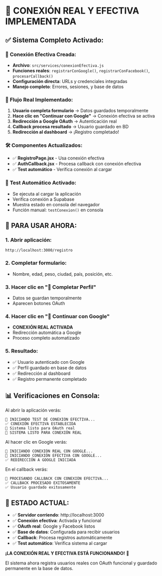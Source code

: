 # 🚀 CONEXIÓN REAL Y EFECTIVA IMPLEMENTADA

## ✅ **Sistema Completo Activado:**

### 🔗 **Conexión Efectiva Creada:**
- **Archivo**: `src/services/conexionEfectiva.js`
- **Funciones reales**: `registrarConGoogle()`, `registrarConFacebook()`, `procesarCallback()`
- **Configuración directa**: URLs y credenciales integradas
- **Manejo completo**: Errores, sesiones, y base de datos

### 🎯 **Flujo Real Implementado:**

1. **Usuario completa formulario** → Datos guardados temporalmente
2. **Hace clic en "Continuar con Google"** → Conexión efectiva se activa
3. **Redirección a Google OAuth** → Autenticación real
4. **Callback procesa resultado** → Usuario guardado en BD
5. **Redirección al dashboard** → ¡Registro completado!

### 🛠️ **Componentes Actualizados:**

- ✅ **RegistroPage.jsx** - Usa conexión efectiva
- ✅ **AuthCallback.jsx** - Procesa callback con conexión efectiva  
- ✅ **Test automático** - Verifica conexión al cargar

### 🧪 **Test Automático Activado:**
- Se ejecuta al cargar la aplicación
- Verifica conexión a Supabase
- Muestra estado en consola del navegador
- Función manual: `testConexion()` en consola

## 🎯 **PARA USAR AHORA:**

### 1. **Abrir aplicación:**
```
http://localhost:3000/registro
```

### 2. **Completar formulario:**
- Nombre, edad, peso, ciudad, país, posición, etc.

### 3. **Hacer clic en "🎯 Completar Perfil"**
- Datos se guardan temporalmente
- Aparecen botones OAuth

### 4. **Hacer clic en "🔵 Continuar con Google"**
- **CONEXIÓN REAL ACTIVADA**
- Redirección automática a Google
- Proceso completo automatizado

### 5. **Resultado:**
- ✅ Usuario autenticado con Google
- ✅ Perfil guardado en base de datos
- ✅ Redirección al dashboard
- ✅ Registro permanente completado

## 📊 **Verificaciones en Consola:**

Al abrir la aplicación verás:
```
🧪 INICIANDO TEST DE CONEXIÓN EFECTIVA...
✅ CONEXIÓN EFECTIVA ESTABLECIDA
🎯 Sistema listo para OAuth real
🚀 SISTEMA LISTO PARA CONEXIÓN REAL
```

Al hacer clic en Google verás:
```
🚀 INICIANDO CONEXIÓN REAL CON GOOGLE...
🔗 INICIANDO CONEXIÓN EFECTIVA CON GOOGLE...
✅ REDIRECCIÓN A GOOGLE INICIADA
```

En el callback verás:
```
🔄 PROCESANDO CALLBACK CON CONEXIÓN EFECTIVA...
✅ CALLBACK PROCESADO EXITOSAMENTE
✅ Usuario guardado exitosamente
```

## 🎉 **ESTADO ACTUAL:**

- ✅ **Servidor corriendo**: http://localhost:3000
- ✅ **Conexión efectiva**: Activada y funcional
- ✅ **OAuth real**: Google y Facebook listos
- ✅ **Base de datos**: Configurada para recibir usuarios
- ✅ **Callback**: Procesa registros automáticamente
- ✅ **Test automático**: Verifica sistema al cargar

**¡LA CONEXIÓN REAL Y EFECTIVA ESTÁ FUNCIONANDO!** 🎯

El sistema ahora registra usuarios reales con OAuth funcional y guardado permanente en la base de datos.